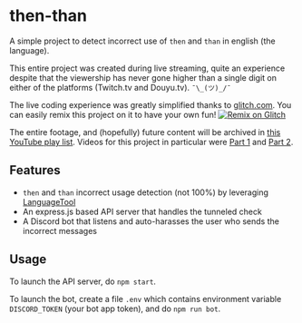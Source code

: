 # then-than

A simple project to detect incorrect use of `then` and `than` in english (the language).

This entire project was created during live streaming, quite an experience despite that the viewership has never gone higher than a single digit on either of the platforms (Twitch.tv and Douyu.tv). `¯\_(ツ)_/¯`

The live coding experience was greatly simplified thanks to [glitch.com](https://glitch.com). You can easily remix this project on it to have your own fun!
[![Remix on Glitch](https://cdn.glitch.com/2703baf2-b643-4da7-ab91-7ee2a2d00b5b%2Fremix-button.svg)](https://glitch.com/edit/#!/remix/then-than)

The entire footage, and (hopefully) future content will be archived in [this YouTube play list](https://www.youtube.com/playlist?list=PLQpvcCyJoZRsD2uIVvJX3TXrwgB7no6A3). Videos for this project in particular were [Part 1](https://youtu.be/bhHaivGAymo) and [Part 2](https://youtu.be/mYUWUmi_S6I).

## Features

- `then` and `than` incorrect usage detection (not 100%) by leveraging [LanguageTool](https://languagetool.org)
- An express.js based API server that handles the tunneled check
- A Discord bot that listens and auto-harasses the user who sends the incorrect messages

## Usage

To launch the API server, do `npm start`.

To launch the bot, create a file `.env` which contains environment variable `DISCORD_TOKEN` (your bot app token), and do `npm run bot`.
